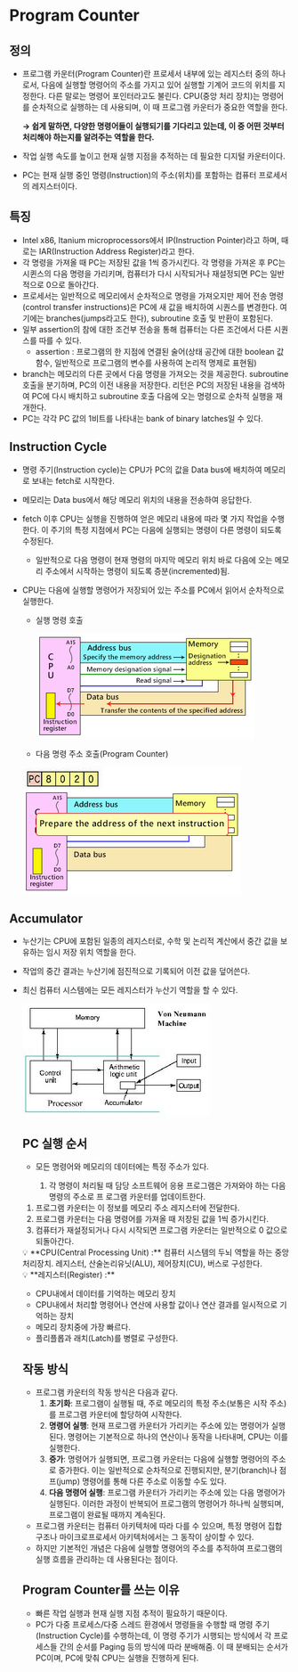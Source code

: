 # Program Counter

## 정의

- 프로그램 카운터(Program Counter)란 프로세서 내부에 있는 레지스터 중의 하나로서, 다음에 실행할 명령어의 주소를 가지고 있어 실행할 기계어 코드의 위치를 지정한다. 다른 말로는 명령어 포인터라고도 불린다. CPU(중앙 처리 장치)는 명령어를 순차적으로 실행하는 데 사용되며, 이 때 프로그램 카운터가 중요한 역할을 한다.
    
    **→ 쉽게 말하면, 다양한 명령어들이 실행되기를 기다리고 있는데, 이 중 어떤 것부터 처리해야 하는지를 알려주는 역할을 한다.**
    
- 작업 실행 속도를 높이고 현재 실행 지점을 추적하는 데 필요한 디지털 카운터이다.
- PC는 현재 실행 중인 명령(Instruction)의 주소(위치)를 포함하는 컴퓨터 프로세서의 레지스터이다.

## 특징

- Intel x86, Itanium microprocessors에서 IP(Instruction Pointer)라고 하며, 때로는 IAR(Instruction Address Register)라고 한다.
- 각 명령을 가져올 때 PC는 저장된 값을 1씩 증가시킨다. 각 명령을 가져온 후 PC는 시퀸스의 다음 명령을 가리키며, 컴퓨터가 다시 시작되거나 재설정되면 PC는 일반적으로 0으로 돌아간다.
- 프로세서는 일반적으로 메모리에서 순차적으로 명령을 가져오지만 제어 전송 명령(control transfer instructions)은 PC에 새 값을 배치하여 시퀀스를 변경한다. 여기에는 branches(jumps라고도 한다), subroutine 호출 및 반환이 포함된다.
- 일부 assertion의 참에 대한 조건부 전송을 통해 컴퓨터는 다른 조건에서 다른 시퀀스를 따를 수 있다.
    - assertion : 프로그램의 한 지점에 연결된 술어(상태 공간에 대한 boolean 값 함수, 일반적으로 프로그램의 변수를 사용하여 논리적 명제로 표현됨)
- branch는 메모리의 다른 곳에서 다음 명령을 가져오는 것을 제공한다. subroutine 호출을 분기하며, PC의 이전 내용을 저장한다. 리턴은 PC의 저장된 내용을 검색하여 PC에 다시 배치하고 subroutine 호출 다음에 오는 명령으로 순차적 실행을 재개한다.
- PC는 각각 PC 값의 1비트를 나타내는 bank of binary latches일 수 있다.

## Instruction Cycle

- 명령 주기(Instruction cycle)는 CPU가 PC의 값을 Data bus에 배치하여 메모리로 보내는 fetch로 시작한다.
- 메모리는 Data bus에서 해당 메모리 위치의 내용을 전송하여 응답한다.
- fetch 이후 CPU는 실행을 진행하여 얻은 메모리 내용에 따라 몇 가지 작업을 수행한다. 이 주기의 특정 지점에서 PC는 다음에 실행되는 명령이 다른 명령이 되도록 수정된다.
    - 일반적으로 다음 명령이 현재 명령의 마지막 메모리 위치 바로 다음에 오는 메모리 주소에서 시작하는 명령이 되도록 증분(incremented)됨.
- CPU는 다음에 실행할 명령어가 저장되어 있는 주소를 PC에서 읽어서 순차적으로 실행한다.
    - 실행 명령 호출
        
        ![Untitled](Program_Counter/Untitled.png)
        
    - 다음 명령 주소 호출(Program Counter)
    
    ![Untitled](Program_Counter/Untitled1.png)
    

## Accumulator

- 누산기는 CPU에 포함된 일종의 레지스터로, 수학 및 논리적 계산에서 중간 값을 보유하는 임시 저장 위치 역할을 한다.
- 작업의 중간 결과는 누산기에 점진적으로 기록되어 이전 값을 덮어쓴다.
- 최신 컴퓨터 시스템에는 모든 레지스터가 누산기 역할을 할 수 있다.
    
    ![Untitled](Program_Counter/Untitled2.png)
    
    ## PC 실행 순서
    
    - 모든 명령어와 메모리의 데이터에는 특정 주소가 있다.
    
      1. 각 명령이 처리될 때 담당 소프트웨어 응용 프로그램은 가져와야 하는 다음 명령의 주소로 프     로그램 카운터를 업데이트한다.
    
    1. 프로그램 카운터는 이 정보를 메모리 주소 레지스터에 전달한다.
    2. 프로그램 카운터는 다음 명령어를 가져올 때 저장된 값을 1씩 증가시킨다.
    3. 컴퓨터가 재설정되거나 다시 시작되면 프로그램 카운터는 일반적으로 0 값으로 되돌아간다. 
    
    <aside>
    💡 **CPU(Central Processing Unit) :** 컴퓨터 시스템의 두뇌 역할을 하는 중앙처리장치. 레지스터, 산술논리유닛(ALU), 제어장치(CU), 버스로 구성한다.
    
    </aside>
    
    <aside>
    💡 **레지스터(Register) :**
    
    - CPU내에서 데이터를 기억하는 메모리 장치
    - CPU내에서 처리할 명령어나 연산에 사용할 값이나 연산 결과를 일시적으로 기억하는 장치
    - 메모리 장치중에 가장 빠르다.
    - 플리플롭과 래치(Latch)를 병렬로 구성한다.
    </aside>
    
    ## **작동 방식**
    
    - 프로그램 카운터의 작동 방식은 다음과 같다.
        1. **초기화**: 프로그램이 실행될 때, 주로 메모리의 특정 주소(보통은 시작 주소)를 프로그램 카운터에 할당하여 시작한다.
        2. **명령어 실행**: 현재 프로그램 카운터가 가리키는 주소에 있는 명령어가 실행된다. 명령어는 기본적으로 하나의 연산이나 동작을 나타내며, CPU는 이를 실행한다.
        3. **증가**: 명령어가 실행되면, 프로그램 카운터는 다음에 실행할 명령어의 주소로 증가한다. 이는 일반적으로 순차적으로 진행되지만, 분기(branch)나 점프(jump) 명령어를 통해 다른 주소로 이동할 수도 있다.
        4. **다음 명령어 실행**: 프로그램 카운터가 가리키는 주소에 있는 다음 명령어가 실행된다. 이러한 과정이 반복되어 프로그램의 명령어가 하나씩 실행되며, 프로그램이 완료될 때까지 계속된다.
    - 프로그램 카운터는 컴퓨터 아키텍처에 따라 다를 수 있으며, 특정 명령어 집합 구조나 마이크로프로세서 아키텍처에서는 그 동작이 상이할 수 있다.
    - 하지만 기본적인 개념은 다음에 실행할 명령어의 주소를 추적하여 프로그램의 실행 흐름을 관리하는 데 사용된다는 점이다.
    
    ## Program Counter를 쓰는 이유
    
    - 빠른 작업 실행과 현재 실행 지점 추적이 필요하기 때문이다.
    - PC가 다중 프로세스/다중 스레드 환경에서 명령들을 수행할 때 명령 주기(Instruction Cycle)를 수행하는데, 이 명령 주기가 시행되는 방식에서 각 프로세스들 간의 순서를 Paging 등의 방식에 따라 분배해줌. 이 때 분배되는 순서가 PC이며, PC에 맞춰 CPU는 실행을 진행하게 된다.